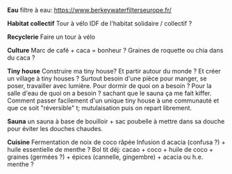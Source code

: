 **Eau**
filtre à eau: https://www.berkeywaterfilterseurope.fr/

**Habitat collectif**
Tour à vélo IDF de l'habitat solidaire / collectif ?

**Recyclerie**
Faire un tour à vélo

**Culture**
Marc de café + caca = bonheur ?
Graines de roquette ou chia dans du caca ?

**Tiny house**
Construire ma tiny house? Et partir autour du monde ?
Et créer un village à tiny houses ?
Surtout besoin d'une pièce pour manger, se poser, travailler avec lumière. Pour dormir de quoi on a besoin ? Pour la salle d'eau de quoi on a besoin ? sachant que le sauna ça me fait kiffer.  
Comment passer facilement d'un unique tiny house à une communauté et que ce soit "réversible" t; mutulaisation puis on repart librement.

**Sauna**
un sauna à base de bouilloir + sac poubelle à mettre dans sa douche pour éviter les douches chaudes.

**Cuisine**
Fermentation de noix de coco râpée
Infusion d acacia (confusa ?) + huile essentielle de menthe ?
Bol tit déj:
cacao + coco + huile de coco + graines (germées ?) + épices (cannelle, gingembre) + acacia ou h.e. menthe ? 
